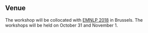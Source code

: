 ## Venue

The workshop will be collocated with [EMNLP 2018](http://emnlp2018.org/) in Brussels. 
The workshops will be held on October 31 and November 1.
